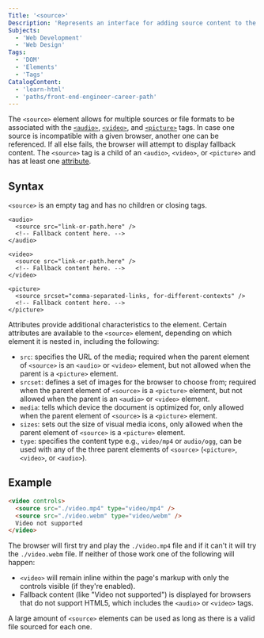 ```yaml
---
Title: '<source>'
Description: 'Represents an interface for adding source content to the page.'
Subjects:
  - 'Web Development'
  - 'Web Design'
Tags:
  - 'DOM'
  - 'Elements'
  - 'Tags'
CatalogContent:
  - 'learn-html'
  - 'paths/front-end-engineer-career-path'
---
```


The `<source>` element allows for multiple sources or file formats to be associated with the [`<audio>`](https://www.codecademy.com/resources/docs/html/elements/audio), [`<video>`](https://www.codecademy.com/resources/docs/html/elements/video), and [`<picture>`](https://www.codecademy.com/resources/docs/html/elements/picture) tags. In case one source is incompatible with a given browser, another one can be referenced. If all else fails, the browser will attempt to display fallback content. The `<source>` tag is a child of an `<audio>`, `<video>`, or `<picture>` and has at least one [attribute](https://www.codecademy.com/resources/docs/html/attributes).

## Syntax

`<source>` is an empty tag and has no children or closing tags.

```pseudo
<audio>
  <source src="link-or-path.here" />
  <!-- Fallback content here. -->
</audio>

<video>
  <source src="link-or-path.here" />
  <!-- Fallback content here. -->
</video>

<picture>
  <source srcset="comma-separated-links, for-different-contexts" />
  <!-- Fallback content here. -->
</picture>
```

Attributes provide additional characteristics to the element. Certain attributes are available to the `<source>` element, depending on which element it is nested in, including the following:

- `src`: specifies the URL of the media; required when the parent element of `<source>` is an `<audio>` or `<video>` element, but not allowed when the parent is a `<picture>` element.
- `srcset`: defines a set of images for the browser to choose from; required when the parent element of `<source>` is a `<picture>` element, but not allowed when the parent is an `<audio>` or `<video>` element.
- `media`: tells which device the document is optimized for, only allowed when the parent element of `<source>` is a `<picture>` element.
- `sizes`: sets out the size of visual media icons, only allowed when the parent element of `<source>` is a `<picture>` element.
- `type`: specifies the content type e.g., `video/mp4` or `audio/ogg`, can be used with any of the three parent elements of `<source>` (`<picture>`, `<video>`, or `<audio>`).

## Example

```html
<video controls>
  <source src="./video.mp4" type="video/mp4" />
  <source src="./video.webm" type="video/webm" />
  Video not supported
</video>
```

The browser will first try and play the `./video.mp4` file and if it can't it will try the `./video.webm` file. If neither of those work one of the following will happen:

- `<video>` will remain inline within the page's markup with only the controls visible (if they're enabled).
- Fallback content (like "Video not supported") is displayed for browsers that do not support HTML5, which includes the `<audio>` or `<video>` tags.

A large amount of `<source>` elements can be used as long as there is a valid file sourced for each one.
